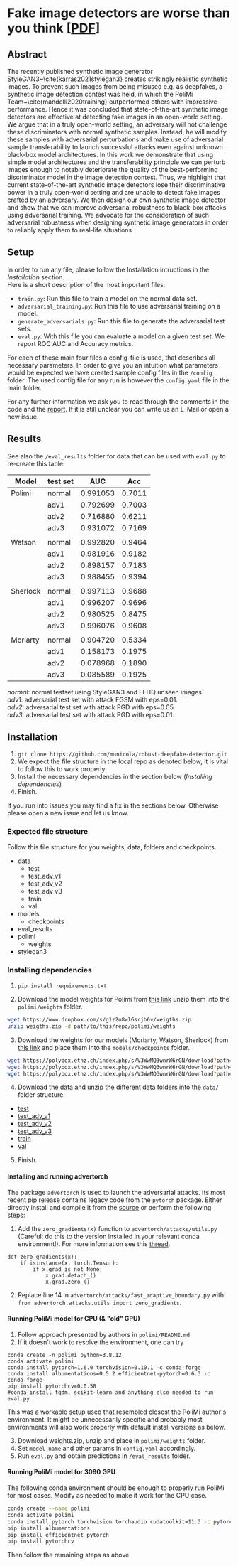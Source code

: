 # Fake image detectors are worse than you think [[PDF](https://github.com/municola/robust-deepfake-detector/blob/master/reports/Report.pdf)]
## Abstract
The recently published synthetic image generator StyleGAN3~\cite{karras2021stylegan3} creates strikingly realistic synthetic images. To prevent such images from being misused e.g. as deepfakes, a synthetic image detection contest was held, in which the PoliMi Team~\cite{mandelli2020training} outperformed others with impressive performance. Hence it was concluded that state-of-the-art synthetic image detectors are effective at detecting fake images in an open-world setting. We argue that in a truly open-world setting, an adversary will not challenge these discriminators with normal synthetic samples. Instead, he will modify these samples with adversarial perturbations and make use of adversarial sample transferability to launch successful attacks even against unknown black-box model architectures. In this work we demonstrate that using simple model architectures and the transferability principle we can perturb images enough to notably deteriorate the quality of the best-performing discriminator model in the image detection contest. Thus, we highlight that current state-of-the-art synthetic image detectors lose their discriminative power in a truly open-world setting and are unable to detect fake images crafted by an adversary. We then design our own synthetic image detector and show that we can improve adversarial robustness to black-box attacks using adversarial training. We advocate for the consideration of such adversarial robustness when designing synthetic image generators in order to reliably apply them to real-life situations

## Setup
In order to run any file, please follow the Installation intructions in the *Installation* section.<br>
Here is a short description of the most important files:

-  ```train.py```: Run this file to train a model on the normal data set.
-  ```adversarial_training.py```: Run this file to use adversarial training on a model.
-  ```generate_adversarials.py```: Run this file to generate the adversarial test sets.
-  ```eval.py```: With this file you can evaluate a model on a given test set. We report ROC AUC and Accuracy metrics.

For each of these main four files a config-file is used, that describes all necessary parameters. In order to give you an intuition what parameters would be expected we have created sample config files in the ```/config``` folder. The used config file for any run is however the ```config.yaml``` file in the main folder.<br>

For any further information we ask you to read through the comments in the code and the [report](https://github.com/municola/robust-deepfake-detector/blob/master/reports/Report.pdf). If it is still unclear you can write us an E-Mail or open a new issue.

## Results
See also the ```/eval_results``` folder for data that can be used with ```eval.py``` to re-create this table.

| Model    | test set | AUC      | Acc    |
|----------|----------|----------|--------|
| Polimi   |  normal  | 0.991053 | 0.7011 |
|          |   adv1   | 0.792699 | 0.7003 |
|          |   adv2   | 0.716880 | 0.6211 |
|          |   adv3   | 0.931072 | 0.7169 |
|          |          |          |        |
| Watson   |  normal  | 0.992820 | 0.9464 |
|          |   adv1   | 0.981916 | 0.9182 |
|          |   adv2   | 0.898157 | 0.7183 |
|          |   adv3   | 0.988455 | 0.9394 |
|          |          |          |        |
| Sherlock |  normal  | 0.997113 | 0.9688 |
|          |   adv1   | 0.996207 | 0.9696 |
|          |   adv2   | 0.980525 | 0.8475 |
|          |   adv3   | 0.996076 | 0.9608 |
|          |          |          |        |
| Moriarty |  normal  | 0.904720 | 0.5334 |
|          |   adv1   | 0.158173 | 0.1975 |
|          |   adv2   | 0.078968 | 0.1890 |
|          |   adv3   | 0.085589 | 0.1925 |

*normal*: normal testset using StyleGAN3 and FFHQ unseen images. <br>
*adv1*: adversarial test set with attack FGSM with eps=0.01. <br>
*adv2*: adversarial test set with attack PGD with eps=0.05. <br>
*adv3*: adversarial test set with attack PGD with eps=0.01. <br>

## Installation

1.  ```git clone https://github.com/municola/robust-deepfake-detector.git```
2. We expect the file structure in the local repo as denoted below, it is vital to follow this to work properly.
3. Install the necessary dependencies in the section below (*Installing dependencies*)
4. Finish. 

If you run into issues you may find a fix in the sections below. Otherwise please open a new issue and let us know.

### Expected file structure
Follow this file structure for you weights, data, folders and checkpoints. <br>

- data
  - test
  - test_adv_v1
  - test_adv_v2
  - test_adv_v3
  - train
  - val
- models
  - checkpoints
- eval_results
- polimi
  - weights
- stylegan3

### Installing dependencies

1. ```pip install requirements.txt```

2. Download the model weights for Polimi from [this link](https://www.dropbox.com/s/g1z2u8wl6srjh6v/weigths.zip) unzip them into the ```polimi/weights``` folder.
```bash
wget https://www.dropbox.com/s/g1z2u8wl6srjh6v/weigths.zip
unzip weigths.zip -d path/to/this/repo/polimi/weights
```

3. Download the weights for our models (Moriarty, Watson, Sherlock) from [this link](https://polybox.ethz.ch/index.php/s/V3WwMQ3wnrW6rGN?path=%2Fcheckpoints) and place them into the ```models/checkpoints``` folder.
```bash
wget https://polybox.ethz.ch/index.php/s/V3WwMQ3wnrW6rGN/download?path=%2Fcheckpoints&files=moriaty.pt
wget https://polybox.ethz.ch/index.php/s/V3WwMQ3wnrW6rGN/download?path=%2Fcheckpoints&files=watson.pt
wget https://polybox.ethz.ch/index.php/s/V3WwMQ3wnrW6rGN/download?path=%2Fcheckpoints&files=sherlock.pt
```

4. Download the data and unzip the different data folders into the ```data/``` folder structure.

- [test](https://polybox.ethz.ch/index.php/s/V3WwMQ3wnrW6rGN?path=%2Ftest)
- [test_adv_v1](https://polybox.ethz.ch/index.php/s/V3WwMQ3wnrW6rGN?path=%2Ftest_adv_v1)
- [test_adv_v2](https://polybox.ethz.ch/index.php/s/V3WwMQ3wnrW6rGN?path=%2Ftest_adv_v2.zip)
- [test_adv_v3](https://polybox.ethz.ch/index.php/s/V3WwMQ3wnrW6rGN?path=%2Ftest_adv_v3.zip)
- [train](https://polybox.ethz.ch/index.php/s/V3WwMQ3wnrW6rGN?path=%2Ftrain)
- [val](https://polybox.ethz.ch/index.php/s/V3WwMQ3wnrW6rGN?path=%2Fval)

5. Finish.

#### Installing and running advertorch
The package ```advertorch``` is used to launch the adversarial attacks. Its most recent pip release contains legacy code from the ```pytorch``` package. Either directly install and compile it from the [source](https://github.com/BorealisAI/) or perform the following steps:

1. Add the ```zero_gradients(x)``` function to ```advertorch/attacks/utils.py``` (Careful: do this to the version installed in your relevant conda environment!). For more information see this [thread](https://discuss.pytorch.org/t/from-torch-autograd-gradcheck-import-zero-gradients/127462).
```
def zero_gradients(x):
    if isinstance(x, torch.Tensor):
        if x.grad is not None:
            x.grad.detach_()
            x.grad.zero_()
```

2. Replace line 14 in ```advertorch/attacks/fast_adaptive_boundary.py``` with: <br>
```from advertorch.attacks.utils import zero_gradients```.

#### Running PoliMi model for CPU (& "old" GPU)

1. Follow approach presented by authors in ```polimi/README.md```
2. If it doesn't work to resolve the environment, one can try
```
conda create -n polimi python=3.8.12
conda activate polimi
conda install pytorch=1.6.0 torchvision=0.10.1 -c conda-forge
conda install albumentations=0.5.2 efficientnet-pytorch=0.6.3 -c conda-forge
pip install pytorchcv=0.0.58 
#conda install tqdm, scikit-learn and anything else needed to run eval.py
```
This was a workable setup used that resembled closest the PoliMi author's environment. It might be unnecessarily specific and probably most environments will also work properly with default install versions as below.

3. Download weights.zip, unzip and place in ```polimi/weights``` folder.
4. Set ```model_name``` and other params in ```config.yaml``` accordingly.
5. Run ```eval.py``` and obtain predictions in ```/eval_results``` folder.

#### Running PoliMi model for 3090 GPU

The following conda environment should be enough to properly run PoliMi for most cases. Modify as needed to make it work for the CPU case.
```bash
conda create --name polimi
conda activate polimi
conda install pytorch torchvision torchaudio cudatoolkit=11.3 -c pytorch
pip install albumentations
pip install efficientnet_pytorch
pip install pytorchcv
```
Then follow the remaining steps as above.
